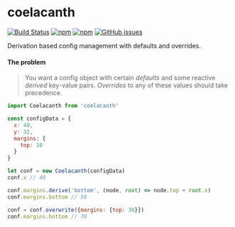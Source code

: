 # coelacanth

[![Build Status](https://img.shields.io/travis/lepisma/coelacanth.svg?style=flat-square)](https://travis-ci.org/lepisma/coelacanth)
[![npm](https://img.shields.io/npm/v/coelacanth.svg?style=flat-square)](https://www.npmjs.com/package/coelacanth)
[![npm](https://img.shields.io/npm/l/coelacanth.svg?style=flat-square)](https://www.npmjs.com/package/coelacanth)
[![GitHub issues](https://img.shields.io/github/issues/lepisma/coelacanth.svg?style=flat-square)](https://github.com/lepisma/coelacanth/issues)


Derivation based config management with defaults and overrides.

#### The problem

> You want a config object with certain *defaults* and some reactive *derived*
> key-value pairs. *Overrides* to any of these values should take precedence.

```js
import Coelacanth from 'coelacanth'

const configData = {
  x: 40,
  y: 32,
  margins: {
    top: 10
  }
}

let conf = new Coelacanth(configData)
conf.x // 40

conf.margins.derive('bottom', (node, root) => node.top + root.x)
conf.margins.bottom // 50

conf = conf.overwrite({margins: {top: 30}})
conf.margins.bottom // 70
```
